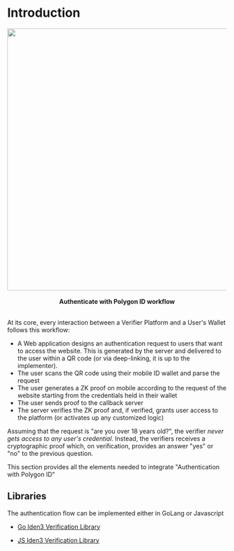 # Introduction

<div align="center">
<img src= "../../../imgs/login.png" align="center" width="600"/>
<div align="center"><span style="font-size: 14px;">
<br>
<b> Authenticate with Polygon ID workflow </b></div>
<br>
</div>

At its core, every interaction between a Verifier Platform and a User's Wallet follows this workflow:

- A Web application designs an authentication request to users that want to access the website. This is generated by the server and delivered to the user within a QR code (or via deep-linking, it is up to the implementer).
- The user scans the QR code using their mobile ID wallet and parse the request
- The user generates a ZK proof on mobile according to the request of the website starting from the credentials held in their wallet
- The user sends proof to the callback server
- The server verifies the ZK proof and, if verified, grants user access to the platform (or activates up any customized logic)

Assuming that the request is "are you over 18 years old?", the verifier *never gets access to any user's credential*. Instead, the verifiers receives a cryptographic proof which, on verification, provides an answer "yes" or "no" to the previous question. 

This section provides all the elements needed to integrate "Authentication with Polygon ID"

## Libraries

The authentication flow can be implemented either in GoLang or Javascript

- <a href="https://github.com/iden3/go-iden3-auth" target="_blank">Go Iden3 Verification Library</a>

- <a href="https://github.com/iden3/js-iden3-auth" target="_blank">JS Iden3 Verification Library</a>



